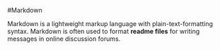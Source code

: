#Markdown

Markdown is a lightweight markup language with plain-text-formatting syntax. Markdown is often used to format **readme files** for writing messages in online discussion forums.
